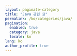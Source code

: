 ```yaml
---
layout: paginate-category
title: "Java 관련 글"
permalink: /ko/categories/java/
pagination:
  enabled: true
  category: java
  locale: ko
lang: ko
author_profile: true
---
```


<!-- <div class="entries-grid">
  {% for post in paginator.posts %}
    <article class="archive__item">
      <h2 class="archive__item-title">
        <a href="{{ post.url | relative_url }}">{{ post.title }}</a>
      </h2>
      <span class="archive__item-date">
        {{ post.date | date: "%Y년 %m월 %d일" }}
      </span>
      {% if post.excerpt %}
        <p class="archive__item-excerpt">{{ post.excerpt | markdownify | strip_html | truncate: 100 }}</p>
      {% endif %}
    </article>
  {% endfor %}
</div>

{% include pagination.html %} -->
